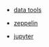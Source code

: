 
- [data tools](https://www.jetbrains.com/data-tools/)


- [zeppelin](https://zeppelin.apache.org/)
- [jupyter](https://jupyter.org/)

